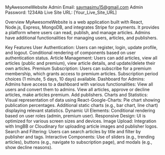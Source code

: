 MyAwesomeWebsite
Admin Email: saymasimu15@gmail.com
Admin Password: 1234Ab
Live Site URL: [Your_Live_Site_URL]

Overview
MyAwesomeWebsite is a web application built with React, Node.js, Express, MongoDB, and integrates Stripe for payments. It provides a platform where users can read, publish, and manage articles. Admins have additional functionalities for managing users, articles, and publishers.

Key Features
User Authentication: Users can register, login, update profile, and logout. Conditional rendering of components based on user authentication status.
Article Management: Users can add articles, view all articles (public and premium), view article details, and update/delete their own articles.
Premium Subscription: Users can subscribe for a premium membership, which grants access to premium articles. Subscription period choices (1 minute, 5 days, 10 days) available.
Dashboard for Admins: Admins have access to a dashboard with various functionalities:
View all users and convert them to admins.
View all articles, approve or decline articles, make articles premium.
Add publishers.
Charts and Statistics: Visual representation of data using React-Google-Charts:
Pie chart showing publication percentages.
Additional static charts (e.g., bar chart, line chart) displaying relevant statistics.
Dynamic UI Elements: Conditional rendering based on user roles (admin, premium user).
Responsive Design: UI is optimized for various screen sizes and devices.
Image Upload: Integration with ImgBB or Cloudinary for uploading article images and publisher logos.
Search and Filtering: Users can search articles by title and filter by publisher and tags.
Interactive Components: Use of sliders (e.g., trending articles), buttons (e.g., navigate to subscription page), and modals (e.g., show decline reasons).

